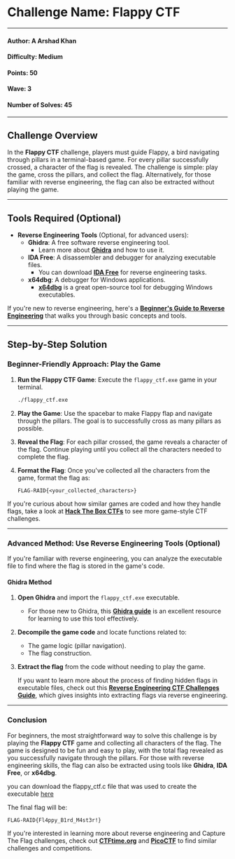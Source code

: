 # Challenge Name: **Flappy CTF**

---

#### Author: A Arshad Khan

#### Difficulty: Medium

#### Points: 50

#### Wave: 3

#### Number of Solves: 45

---

## Challenge Overview

In the **Flappy CTF** challenge, players must guide Flappy, a bird navigating through pillars in a terminal-based game. For every pillar successfully crossed, a character of the flag is revealed. The challenge is simple: play the game, cross the pillars, and collect the flag. Alternatively, for those familiar with reverse engineering, the flag can also be extracted without playing the game.

---

## Tools Required (Optional)

- **Reverse Engineering Tools** (Optional, for advanced users):
  - **Ghidra**: A free software reverse engineering tool.
    - Learn more about **[Ghidra](https://ghidra-sre.org/)** and how to use it.
  - **IDA Free**: A disassembler and debugger for analyzing executable files.
    - You can download **[IDA Free](https://hex-rays.com/ida-free/)** for reverse engineering tasks.
  - **x64dbg**: A debugger for Windows applications.
    - **[x64dbg](https://x64dbg.com/)** is a great open-source tool for debugging Windows executables.

If you're new to reverse engineering, here's a **[Beginner's Guide to Reverse Engineering](https://ctf101.org/reverse-engineering/overview/)** that walks you through basic concepts and tools.

---

## Step-by-Step Solution

### Beginner-Friendly Approach: Play the Game

1. **Run the Flappy CTF Game**: Execute the `flappy_ctf.exe` game in your terminal.

   ```bash
   ./flappy_ctf.exe
   ```

2. **Play the Game**: Use the spacebar to make Flappy flap and navigate through the pillars. The goal is to successfully cross as many pillars as possible.

3. **Reveal the Flag**: For each pillar crossed, the game reveals a character of the flag. Continue playing until you collect all the characters needed to complete the flag.

4. **Format the Flag**: Once you've collected all the characters from the game, format the flag as:

   ```text
   FLAG-RAID{<your_collected_characters>}
   ```

If you're curious about how similar games are coded and how they handle flags, take a look at **[Hack The Box CTFs](https://www.hackthebox.com/hacker/ctf)** to see more game-style CTF challenges.

---

### Advanced Method: Use Reverse Engineering Tools (Optional)

If you're familiar with reverse engineering, you can analyze the executable file to find where the flag is stored in the game's code.

#### Ghidra Method

1. **Open Ghidra** and import the `flappy_ctf.exe` executable.
   - For those new to Ghidra, this **[Ghidra guide](https://www.varonis.com/blog/how-to-use-ghidra)** is an excellent resource for learning to use this tool effectively.

2. **Decompile the game code** and locate functions related to:
   - The game logic (pillar navigation).
   - The flag construction.

3. **Extract the flag** from the code without needing to play the game.

   If you want to learn more about the process of finding hidden flags in executable files, check out this **[Reverse Engineering CTF Challenges Guide](https://infosecwriteups.com/reverse-engineering-ctf-newbies-part-1-cbd0aa47a90d)**, which gives insights into extracting flags via reverse engineering.

---

### Conclusion

For beginners, the most straightforward way to solve this challenge is by playing the **Flappy CTF** game and collecting all characters of the flag. The game is designed to be fun and easy to play, with the total flag revealed as you successfully navigate through the pillars. For those with reverse engineering skills, the flag can also be extracted using tools like **Ghidra**, **IDA Free**, or **x64dbg**.

you can download the flappy_ctf.c file that was used to create the executable [here](/WR!T3-U9's/Solution-Files/Flappy-CTF/flappy_ctf.c)

The final flag will be:

```text
FLAG-RAID{Fl4ppy_B1rd_M4st3r!}
```

If you're interested in learning more about reverse engineering and Capture The Flag challenges, check out **[CTFtime.org](https://ctftime.org/)** and **[PicoCTF](https://play.picoctf.org/)** to find similar challenges and competitions.
